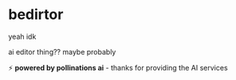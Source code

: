 # bedirtor

yeah idk

ai editor thing?? maybe probably

:zap: **powered by pollinations ai** - thanks for providing the AI services